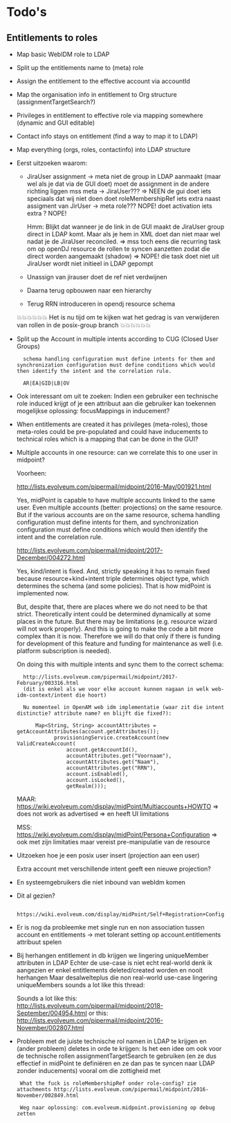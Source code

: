 # Todo's

## Entitlements to roles

-   Map basic WebIDM role to LDAP
-   Split up the entitlements name to (meta) role
-   Assign the entitlement to the effective account via accountId
-   Map the organisation info in entitlement to Org structure (assignmentTargetSearch?)
-   Privileges in entitlement to effective role via mapping somewhere (dynamic and GUI editable)
-   Contact info stays on entitlement (find a way to map it to LDAP)
-   Map everything (orgs, roles, contactinfo) into LDAP structure


- Eerst uitzoeken waarom:
    - JiraUser assignment -> meta niet de group in LDAP aanmaakt (maar wel als je dat via de GUI doet)
        moet de assignment in de andere richting liggen mss meta -> JiraUser??? => NEEN de gui doet iets speciaals dat wij niet doen
            doet roleMembershipRef iets extra naast assigment van JirUser -> meta role???   NOPE!
            doet activation iets extra ?  NOPE!
        
        Hmm: Blijkt dat wanneer je de link in de GUI maakt de JiraUser group direct in LDAP komt. Maar als je hem in XML doet dan niet maar wel nadat je de JiraUser reconciled.
            => mss toch eens die recurring task om op openDJ resource de rollen te syncen aanzetten zodat die direct worden aangemaakt (shadow) => NOPE! die task doet niet uit JiraUser wordt niet initieel in LDAP gepompt
            
            
    - Unassign van jirauser doet de ref niet verdwijnen
    - Daarna terug opbouwen naar een hierarchy
    - Terug RRN introduceren in opendj resource schema
    
    
    💥💥💥💥💥💥 Het is nu tijd om te kijken wat het gedrag is van verwijderen van rollen in de posix-group branch 💥💥💥💥💥💥 

- Split up the Account in multiple intents according to CUG (Closed User Groups)

        schema handling configuration must define intents for them and synchronization configuration must define conditions which would then identify the intent and the correlation rule.
        
        AR|EA|GID|LB|OV

- Ook interessant om uit te zoeken:
    Indien een gebruiker een technische role induced krijgt of je een attribuut aan die gebruiker kan toekennen 
    mogelijkse oplossing: focusMappings in inducement?

- When entitlements are created it has privileges (meta-roles),
    those meta-roles could be pre-populated and could have inducements to technical roles
    which is a mapping that can be done in the GUI?
    
- Multiple accounts in one resource: can we correlate this to one user in midpoint?

    Voorheen:
    
    http://lists.evolveum.com/pipermail/midpoint/2016-May/001921.html
    
    Yes, midPoint is capable to have multiple accounts linked to the same
    user. Even multiple accounts (better: projections) on the same resource.
    But if the various accounts are on the same resource, schema handling
    configuration must define intents for them, and synchronization
    configuration must define conditions which would then identify the
    intent and the correlation rule.
    
    http://lists.evolveum.com/pipermail/midpoint/2017-December/004272.html
    
    Yes, kind/intent is fixed. And, strictly speaking it has to remain fixed 
    because resource+kind+intent triple determines object type, which 
    determines the schema (and some policies). That is how midPoint is 
    implemented now.
    
    But, despite that, there are places where we do not need to be that 
    strict. Theoretically intent could be determined dynamically at some 
    places in the future. But there may be limitations (e.g. resource wizard 
    will not work properly). And this is going to make the code a bit more 
    complex than it is now. Therefore we will do that only if there is 
    funding for development of this feature and funding for maintenance as 
    well (i.e. platform subscription is needed).
    
    On doing this with multiple intents and sync them to the correct schema:
        
        http://lists.evolveum.com/pipermail/midpoint/2017-February/003316.html
        (dit is enkel als we voor elke account kunnen nagaan in welk web-idm-context/intent die hoort)
        
        Nu momenteel in OpenAM web idm implementatie (waar zit die intent distinctie? attribute name? en blijft die fixed?):
        
            Map<String, String> accountAttributes = getAccountAttributes(account.getAttributes());
                  provisioningService.createAccount(new ValidCreateAccount(
                      account.getAccountId(),
                      accountAttributes.get("Voornaam"),
                      accountAttributes.get("Naam"),
                      accountAttributes.get("RRN"),
                      account.isEnabled(),
                      account.isLocked(),
                      getRealm()));
        
    MAAR: https://wiki.evolveum.com/display/midPoint/Multiaccounts+HOWTO
            => does not work as advertised
            => en heeft UI limitations
    
    MSS: https://wiki.evolveum.com/display/midPoint/Persona+Configuration
            => ook met zijn limitaties maar vereist pre-manipulatie van de resource

- Uitzoeken hoe je een posix user insert (projection aan een user)

    Extra account met verschillende intent geeft een nieuwe projection?

- En systeemgebruikers die niet inbound van webIdm komen

- Dit al gezien?
       
       https://wiki.evolveum.com/display/midPoint/Self+Registration+Configuration
       
- Er is nog da probleemke met single run en non association tussen account en entitlements
    -> met tolerant setting op account.entitlements attribuut spelen
    
- Bij herhangen entitlement in db krijgen we lingering uniqueMember attributen in LDAP
    Echter de use-case is niet echt real-world denk ik aangezien er enkel entitlements deleted/created worden en nooit herhangen
    Maar desalwelteplus die non real-world use-case lingering uniqueMembers sounds a lot like this thread:
    
    Sounds a lot like this: http://lists.evolveum.com/pipermail/midpoint/2018-September/004954.html
    or this: http://lists.evolveum.com/pipermail/midpoint/2016-November/002807.html
    
- Probleem met de juiste technische rol namen in LDAP te krijgen en (ander probleem) deletes in orde te krijgen:
    Is het een idee om ook voor de technische rollen assignmentTargetSearch te gebruiken
    (en ze dus effectief in midPoint te definiëren en ze dan pas te syncen naar LDAP zonder inducements)
    vooral om die zottigheid met 
       
       What the fuck is roleMembershipRef onder role-config? zie attachments http://lists.evolveum.com/pipermail/midpoint/2016-November/002849.html
       
       Weg naar oplossing: com.evolveum.midpoint.provisioning op debug zetten